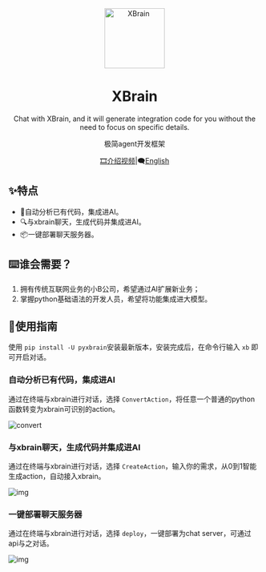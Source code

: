 <div align="center"><a name="readme-top">

<img src="./image/README/logo.png" width="120" height="120" alt="XBrain">
<h1>XBrain</h1>

Chat with XBrain, and it will generate integration code for you without the need to focus on specific details.

极简agent开发框架

[🎞️]()[介绍视频](https://www.bilibili.com/video/BV1c52FY4E51/?share_source=copy_web&vd_source=c28e503b050f016c21660b69e391d391)|🗨[English](https://github.com/yuruotong1/xbrain/blob/master/README_EN.md)

</div>

## ✨特点

* 🌈自动分析已有代码，集成进AI。
* 🔍与xbrain聊天，生成代码并集成进AI。
* 📦一键部署聊天服务器。


## ⌨️谁会需要？

1. 拥有传统互联网业务的小B公司，希望通过AI扩展新业务；
2. 掌握python基础语法的开发人员，希望将功能集成进大模型。

## 🍬使用指南

使用 `pip install -U pyxbrain`安装最新版本，安装完成后，在命令行输入 `xb` 即可开启对话。

### 自动分析已有代码，集成进AI

通过在终端与xbrain进行对话，选择 `ConvertAction`，将任意一个普通的python函数转变为xbrain可识别的action。

![convert](./image/README/xbrain_convert.gif)

### 与xbrain聊天，生成代码并集成进AI

通过在终端与xbrain进行对话，选择 `CreateAction`，输入你的需求，从0到1智能生成action，自动接入xbrain。

![img](./image/README/xbrain_create.gif)

### 一键部署聊天服务器

通过在终端与xbrain进行对话，选择 `deploy`，一键部署为chat server，可通过api与之对话。

![img](./image/README/xbrain_deploy.gif)
